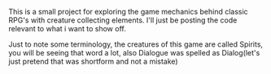 This is a small project for exploring the game mechanics behind classic RPG's with creature collecting elements. I'll just be posting the code relevant to what i want to show off.

Just to note some terminology, the creatures of this game are called Spirits, you will be seeing that word a lot, also Dialogue was spelled as Dialog(let's just pretend that was shortform and not a mistake)
